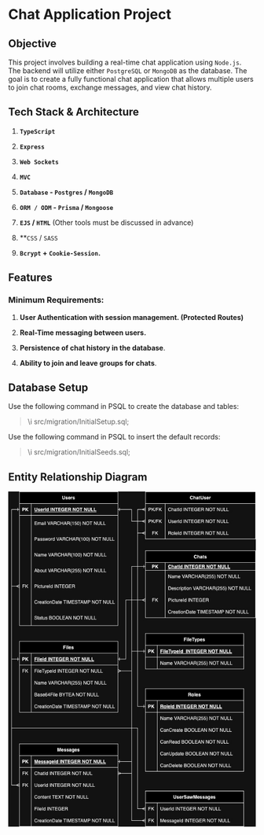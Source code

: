 # Chat Application Project

## Objective

This project involves building a real-time chat application using `Node.js`. The backend will utilize either `PostgreSQL` or `MongoDB` as the database. The goal is to create a fully functional chat application that allows multiple users to join chat rooms, exchange messages, and view chat history.


## Tech Stack & Architecture

1. **`TypeScript`**

2. **`Express`**

3. **`Web Sockets`**

4. **`MVC`**

5. **`Database` - `Postgres` / `MongoDB`**

6. **`ORM / ODM` - `Prisma` / `Mongoose`**

7. **`EJS` / `HTML`** (Other tools must be discussed in advance)

8. **`CSS` / `SASS`

9. **`Bcrypt` + `Cookie-Session`.**

## Features

### Minimum Requirements:

1. **User Authentication with session management. (Protected Routes)**

2. **Real-Time messaging between users.**

3. **Persistence of chat history in the database**.

4. **Ability to join and leave groups for chats**.


## Database Setup

Use the following command in PSQL to create the database and tables:

> \i src/migration/InitialSetup.sql;

Use the following command in PSQL to insert the default records:

> \i src/migration/InitialSeeds.sql;

## Entity Relationship Diagram

![ERD](SafeComm-ERD.jpg)
